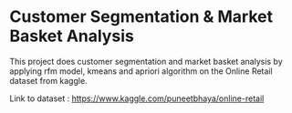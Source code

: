 # Customer Segmentation & Market Basket Analysis
This project does customer segmentation and market basket analysis by applying rfm model, kmeans and apriori algorithm on the Online Retail dataset from kaggle.


Link to dataset : https://www.kaggle.com/puneetbhaya/online-retail
